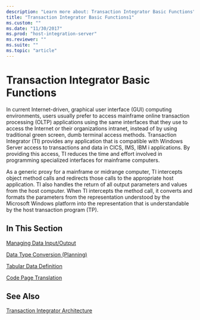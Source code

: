 ```yaml
---
description: "Learn more about: Transaction Integrator Basic Functions"
title: "Transaction Integrator Basic Functions1"
ms.custom: ""
ms.date: "11/30/2017"
ms.prod: "host-integration-server"
ms.reviewer: ""
ms.suite: ""
ms.topic: "article"
---
```

# Transaction Integrator Basic Functions
In current Internet-driven, graphical user interface (GUI) computing environments, users usually prefer to access mainframe online transaction processing (OLTP) applications using the same interfaces that they use to access the Internet or their organizations intranet, instead of by using traditional green screen, dumb terminal access methods. Transaction Integrator (TI) provides any application that is compatible with Windows Server access to transactions and data in CICS, IMS, IBM i applications. By providing this access, TI reduces the time and effort involved in programming specialized interfaces for mainframe computers.  
  
 As a generic proxy for a mainframe or midrange computer, TI intercepts object method calls and redirects those calls to the appropriate host application. TI also handles the return of all output parameters and values from the host computer. When TI intercepts the method call, it converts and formats the parameters from the representation understood by the Microsoft Windows platform into the representation that is understandable by the host transaction program (TP).  
  
## In This Section  
 [Managing Data Input/Output](../core/managing-data-input-output1.md)  
  
 [Data Type Conversion (Planning)](../core/data-type-conversion-planning-1.md)  
  
 [Tabular Data Definition](../core/tabular-data-definition2.md)  
  
 [Code Page Translation](../core/code-page-translation1.md)  
  
## See Also  
 [Transaction Integrator Architecture](../core/transaction-integrator-architecture1.md)
